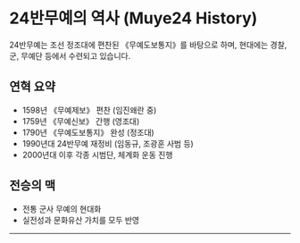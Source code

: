 # 24반무예의 역사 (Muye24 History)

24반무예는 조선 정조대에 편찬된 《무예도보통지》를 바탕으로 하며, 현대에는 경찰, 군, 무예단 등에서 수련되고 있습니다.

## 연혁 요약

- 1598년 《무예제보》 편찬 (임진왜란 중)
- 1759년 《무예신보》 간행 (영조대)
- 1790년 《무예도보통지》 완성 (정조대)
- 1990년대 24반무예 재정비 (임동규, 조광훈 사범 등)
- 2000년대 이후 각종 시범단, 체계화 운동 진행

## 전승의 맥

- 전통 군사 무예의 현대화
- 실전성과 문화유산 가치를 모두 반영

---
